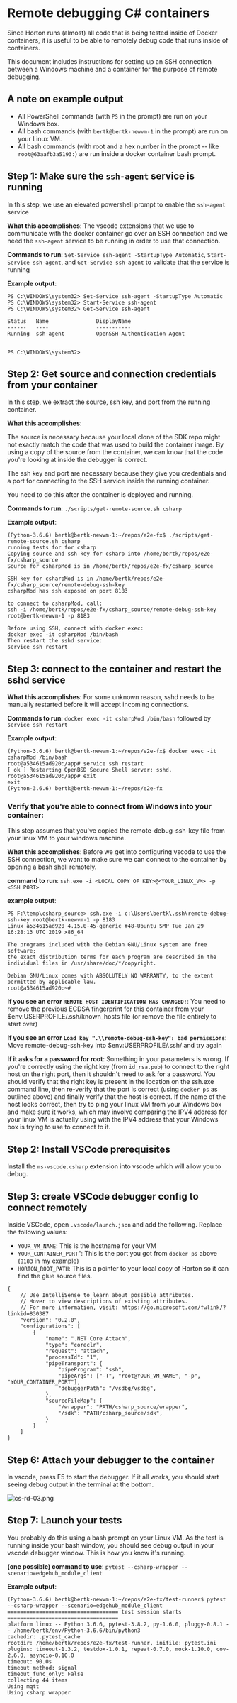 # Remote debugging C# containers

Since Horton runs (almost) all code that is being tested inside of Docker containers, it is useful to be able to remotely debug code that runs inside of containers.

This document includes instructions for setting up an SSH connection between a Windows machine and a container for the purpose of remote debugging.

## A note on example output

* All PowerShell commands (with `PS` in the prompt) are run on your Windows box.
* All bash commands (with `bertk@bertk-newvm-1` in the prompt) are run on your Linux VM.
* All bash commands (with root and a hex number in the prompt -- like `root@63aafb3a5193:`) are run inside a docker container bash prompt.

## Step 1: Make sure the `ssh-agent` service is running

In this step, we use an elevated powershell prompt to enable the `ssh-agent` service

**What this accomplishes**: The vscode extensions that we use to communicate with the docker container go over an SSH connection and we need the `ssh-agent` service to be running in order to use that connection.

**Commands to run**: `Set-Service ssh-agent -StartupType Automatic`, `Start-Service ssh-agent`, and `Get-Service ssh-agent` to validate that the service is running

**Example output**:
```
PS C:\WINDOWS\system32> Set-Service ssh-agent -StartupType Automatic
PS C:\WINDOWS\system32> Start-Service ssh-agent
PS C:\WINDOWS\system32> Get-Service ssh-agent

Status   Name               DisplayName
------   ----               -----------
Running  ssh-agent          OpenSSH Authentication Agent


PS C:\WINDOWS\system32>
```


## Step 2: Get source and connection credentials from your container
In this step, we extract the source, ssh key, and port from the running container.

**What this accomplishes**:

The source is necessary because your local clone of the SDK repo might not exactly match the code that was used to build the container image.  By using a copy of the source from the container, we can know that the code you're looking at inside the debugger is correct.

The ssh key and port are necessary because they give you credentials and a port for connecting to the SSH service inside the running container.

You need to do this after the container is deployed and running.

**Commands to run**: `./scripts/get-remote-source.sh csharp`

**Example output**:
```
(Python-3.6.6) bertk@bertk-newvm-1:~/repos/e2e-fx$ ./scripts/get-remote-source.sh csharp
running tests for for csharp
Copying source and ssh key for csharp into /home/bertk/repos/e2e-fx/csharp_source
Source for csharpMod is in /home/bertk/repos/e2e-fx/csharp_source

SSH key for csharpMod is in /home/bertk/repos/e2e-fx/csharp_source/remote-debug-ssh-key
csharpMod has ssh exposed on port 8183

to connect to csharpMod, call:
ssh -i /home/bertk/repos/e2e-fx/csharp_source/remote-debug-ssh-key root@bertk-newvm-1 -p 8183

Before using SSH, connect with docker exec:
docker exec -it csharpMod /bin/bash
Then restart the sshd service:
service ssh restart
```

## Step 3: connect to the container and restart the sshd service

**What this accomplishes**: For some unknown reason, sshd needs to be manually restarted before it will accept incoming connections.

**Commands to run**: `docker exec -it csharpMod /bin/bash` followed by `service ssh restart`

**Example output**:
```
(Python-3.6.6) bertk@bertk-newvm-1:~/repos/e2e-fx$ docker exec -it csharpMod /bin/bash
root@a534615ad920:/app# service ssh restart
[ ok ] Restarting OpenBSD Secure Shell server: sshd.
root@a534615ad920:/app# exit
exit
(Python-3.6.6) bertk@bertk-newvm-1:~/repos/e2e-fx
```

### Verify that you're able to connect from Windows into your container:
This step assumes that you've copied the remote-debug-ssh-key file from your linux VM to your windows machine.

**What this accomplishes**: Before we get into configuring vscode to use the SSH connection, we want to make sure we can connect to the container by opening a bash shell remotely.

**command to run**: `ssh.exe -i <LOCAL COPY OF KEY>@<YOUR_LINUX_VM> -p <SSH PORT>`

**example output**:
```
PS F:\temp\csharp_source> ssh.exe -i c:\Users\bertk\.ssh\remote-debug-ssh-key root@bertk-newvm-1 -p 8183
Linux a534615ad920 4.15.0-45-generic #48-Ubuntu SMP Tue Jan 29 16:28:13 UTC 2019 x86_64

The programs included with the Debian GNU/Linux system are free software;
the exact distribution terms for each program are described in the
individual files in /usr/share/doc/*/copyright.

Debian GNU/Linux comes with ABSOLUTELY NO WARRANTY, to the extent
permitted by applicable law.
root@a534615ad920:~#
```

**If you see an error `REMOTE HOST IDENTIFICATION HAS CHANGED!`**: You need to remove the previous ECDSA fingerprint for this container from your $env:USERPROFILE/.ssh/known_hosts file (or remove the file entirely to start over)

**If you see an error `Load key ".\\remote-debug-ssh-key": bad permissions`**: Move remote-debug-ssh-key into $env:USERPROFILE/.ssh/ and try again


**If it asks for a password for root**: Something in your parameters is wrong.  If you're correctly using the right key (from `id_rsa.pub`) to connect to the right host on the right port, then it shouldn't need to ask for a password.  You should verify that the right key is present in the location on the ssh.exe command line, then re-verify that the port is correct (using `docker ps` as outlined above) and finally verify that the host is correct.  If the name of the host looks correct, then try to ping your linux VM from your Windows box and make sure it works, which may involve comparing the IPV4 address for your linux VM is actually using with the IPV4 address that your Windows box is trying to use to connect to it.

## Step 2: Install VSCode prerequisites

Install the `ms-vscode.csharp` extension into vscode which will allow you to debug.

## Step 3: create VSCode debugger config to connect remotely
Inside VSCode, open `.vscode/launch.json` and add the following.  Replace the following values:
* `YOUR_VM_NAME`: This is the hostname for your VM
* `YOUR_CONTAINER_PORT`": This is the port you got from `docker ps` above (`8183` in my example)
* `HORTON_ROOT_PATH`: This is a pointer to your local copy of Horton so it can find the glue source files.

```
{
    // Use IntelliSense to learn about possible attributes.
    // Hover to view descriptions of existing attributes.
    // For more information, visit: https://go.microsoft.com/fwlink/?linkid=830387
    "version": "0.2.0",
    "configurations": [
        {
            "name": ".NET Core Attach",
            "type": "coreclr",
            "request": "attach",
            "processId": "1",
            "pipeTransport": {
                "pipeProgram": "ssh",
                "pipeArgs": ["-T", "root@YOUR_VM_NAME", "-p", "YOUR_CONTAINER_PORT"],
                "debuggerPath": "/vsdbg/vsdbg",
            },
            "sourceFileMap": {
                "/wrapper": "PATH/csharp_source/wrapper",
                "/sdk": "PATH/csharp_source/sdk",
            }
        }
    ]
}
```


## Step 6: Attach your debugger to the container

In vscode, press F5 to start the debugger.  If it all works, you should start seeing debug output in the terminal at the bottom.

![cs-rd-03.png](\cs-remotedebug-assets\cs-rd-03.png)

## Step 7: Launch your tests

You probably do this using a bash prompt on your Linux VM.  As the test is running inside your bash window, you should see debug output in your vscode debugger window.  This is how you know it's running.

**(one possible) command to use**: `pytest --csharp-wrapper --scenario=edgehub_module_client`

**Example output**:
```
(Python-3.6.6) bertk@bertk-newvm-1:~/repos/e2e-fx/test-runner$ pytest --csharp-wrapper --scenario=edgehub_module_client
=================================== test session starts ===================================
platform linux -- Python 3.6.6, pytest-3.8.2, py-1.6.0, pluggy-0.8.1 -- /home/bertk/env/Python-3.6.6/bin/python3
cachedir: .pytest_cache
rootdir: /home/bertk/repos/e2e-fx/test-runner, inifile: pytest.ini
plugins: timeout-1.3.2, testdox-1.0.1, repeat-0.7.0, mock-1.10.0, cov-2.6.0, asyncio-0.10.0
timeout: 90.0s
timeout method: signal
timeout func_only: False
collecting 44 items
Using mqtt
Using csharp wrapper
```
